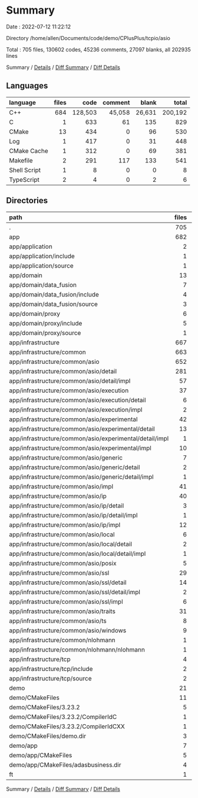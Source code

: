 # Summary

Date : 2022-07-12 11:22:12

Directory /home/allen/Documents/code/demo/CPlusPlus/tcpio/asio

Total : 705 files,  130602 codes, 45236 comments, 27097 blanks, all 202935 lines

Summary / [Details](details.md) / [Diff Summary](diff.md) / [Diff Details](diff-details.md)

## Languages
| language | files | code | comment | blank | total |
| :--- | ---: | ---: | ---: | ---: | ---: |
| C++ | 684 | 128,503 | 45,058 | 26,631 | 200,192 |
| C | 1 | 633 | 61 | 135 | 829 |
| CMake | 13 | 434 | 0 | 96 | 530 |
| Log | 1 | 417 | 0 | 31 | 448 |
| CMake Cache | 1 | 312 | 0 | 69 | 381 |
| Makefile | 2 | 291 | 117 | 133 | 541 |
| Shell Script | 1 | 8 | 0 | 0 | 8 |
| TypeScript | 2 | 4 | 0 | 2 | 6 |

## Directories
| path | files | code | comment | blank | total |
| :--- | ---: | ---: | ---: | ---: | ---: |
| . | 705 | 130,602 | 45,236 | 27,097 | 202,935 |
| app | 682 | 127,840 | 44,995 | 26,492 | 199,327 |
| app/application | 2 | 27 | 1 | 9 | 37 |
| app/application/include | 1 | 9 | 0 | 4 | 13 |
| app/application/source | 1 | 18 | 1 | 5 | 24 |
| app/domain | 13 | 406 | 39 | 81 | 526 |
| app/domain/data_fusion | 7 | 332 | 38 | 55 | 425 |
| app/domain/data_fusion/include | 4 | 51 | 0 | 17 | 68 |
| app/domain/data_fusion/source | 3 | 281 | 38 | 38 | 357 |
| app/domain/proxy | 6 | 74 | 1 | 26 | 101 |
| app/domain/proxy/include | 5 | 69 | 1 | 24 | 94 |
| app/domain/proxy/source | 1 | 5 | 0 | 2 | 7 |
| app/infrastructure | 667 | 127,407 | 44,955 | 26,402 | 198,764 |
| app/infrastructure/common | 663 | 127,209 | 44,954 | 26,362 | 198,525 |
| app/infrastructure/common/asio | 652 | 110,750 | 40,952 | 23,644 | 175,346 |
| app/infrastructure/common/asio/detail | 281 | 41,699 | 6,666 | 9,268 | 57,633 |
| app/infrastructure/common/asio/detail/impl | 57 | 14,668 | 1,412 | 2,585 | 18,665 |
| app/infrastructure/common/asio/execution | 37 | 12,237 | 1,315 | 2,380 | 15,932 |
| app/infrastructure/common/asio/execution/detail | 6 | 758 | 56 | 161 | 975 |
| app/infrastructure/common/asio/execution/impl | 2 | 39 | 18 | 21 | 78 |
| app/infrastructure/common/asio/experimental | 42 | 7,521 | 1,256 | 1,555 | 10,332 |
| app/infrastructure/common/asio/experimental/detail | 13 | 1,932 | 210 | 389 | 2,531 |
| app/infrastructure/common/asio/experimental/detail/impl | 1 | 537 | 15 | 60 | 612 |
| app/infrastructure/common/asio/experimental/impl | 10 | 2,429 | 152 | 505 | 3,086 |
| app/infrastructure/common/asio/generic | 7 | 534 | 239 | 163 | 936 |
| app/infrastructure/common/asio/generic/detail | 2 | 158 | 36 | 51 | 245 |
| app/infrastructure/common/asio/generic/detail/impl | 1 | 79 | 9 | 23 | 111 |
| app/infrastructure/common/asio/impl | 41 | 14,695 | 753 | 2,184 | 17,632 |
| app/infrastructure/common/asio/ip | 40 | 4,489 | 2,271 | 1,162 | 7,922 |
| app/infrastructure/common/asio/ip/detail | 3 | 697 | 99 | 113 | 909 |
| app/infrastructure/common/asio/ip/detail/impl | 1 | 170 | 9 | 21 | 200 |
| app/infrastructure/common/asio/ip/impl | 12 | 1,226 | 111 | 280 | 1,617 |
| app/infrastructure/common/asio/local | 6 | 468 | 173 | 153 | 794 |
| app/infrastructure/common/asio/local/detail | 2 | 173 | 42 | 57 | 272 |
| app/infrastructure/common/asio/local/detail/impl | 1 | 95 | 12 | 25 | 132 |
| app/infrastructure/common/asio/posix | 5 | 518 | 758 | 133 | 1,409 |
| app/infrastructure/common/asio/ssl | 29 | 3,767 | 1,697 | 888 | 6,352 |
| app/infrastructure/common/asio/ssl/detail | 14 | 1,405 | 280 | 360 | 2,045 |
| app/infrastructure/common/asio/ssl/detail/impl | 2 | 434 | 33 | 81 | 548 |
| app/infrastructure/common/asio/ssl/impl | 6 | 1,473 | 80 | 231 | 1,784 |
| app/infrastructure/common/asio/traits | 31 | 2,541 | 347 | 806 | 3,694 |
| app/infrastructure/common/asio/ts | 8 | 260 | 75 | 125 | 460 |
| app/infrastructure/common/asio/windows | 9 | 873 | 1,037 | 226 | 2,136 |
| app/infrastructure/common/nlohmann | 1 | 15,650 | 3,841 | 2,601 | 22,092 |
| app/infrastructure/common/nlohmann/nlohmann | 1 | 15,650 | 3,841 | 2,601 | 22,092 |
| app/infrastructure/tcp | 4 | 198 | 1 | 40 | 239 |
| app/infrastructure/tcp/include | 2 | 64 | 0 | 19 | 83 |
| app/infrastructure/tcp/source | 2 | 134 | 1 | 21 | 156 |
| demo | 21 | 2,712 | 241 | 599 | 3,552 |
| demo/CMakeFiles | 11 | 1,963 | 124 | 363 | 2,450 |
| demo/CMakeFiles/3.23.2 | 5 | 1,383 | 124 | 312 | 1,819 |
| demo/CMakeFiles/3.23.2/CompilerIdC | 1 | 633 | 61 | 135 | 829 |
| demo/CMakeFiles/3.23.2/CompilerIdCXX | 1 | 621 | 63 | 133 | 817 |
| demo/CMakeFiles/demo.dir | 3 | 27 | 0 | 9 | 36 |
| demo/app | 7 | 293 | 65 | 106 | 464 |
| demo/app/CMakeFiles | 5 | 59 | 0 | 15 | 74 |
| demo/app/CMakeFiles/adasbusiness.dir | 4 | 47 | 0 | 10 | 57 |
| ft | 1 | 42 | 0 | 6 | 48 |

Summary / [Details](details.md) / [Diff Summary](diff.md) / [Diff Details](diff-details.md)